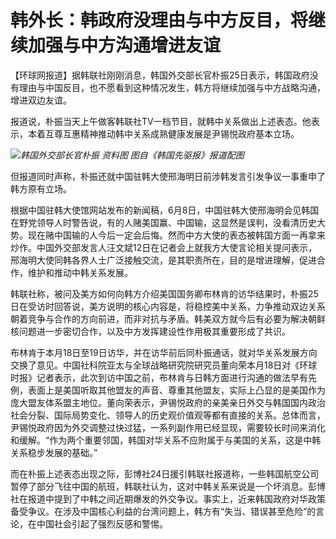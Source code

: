 

# 韩外长：韩政府没理由与中方反目，将继续加强与中方沟通增进友谊

【环球网报道】据韩联社刚刚消息，韩国外交部长官朴振25日表示，韩国政府没有理由与中国反目，也不愿看到这种情况发生，韩方将继续加强与中方战略沟通，增进双边友谊。

报道说，朴振当天上午做客韩联社TV一档节目，就韩中关系做出上述表态。他表示，本着互尊互惠精神推动韩中关系成熟健康发展是尹锡悦政府基本立场。

![](https://inews.gtimg.com/om_bt/OHU_uYxMFXHMBzRvT99QMSnfaFYjZYKnRNkhPLsah8XN4AA/1000)_韩国外交部长官朴振
资料图 图自《韩国先驱报》报道配图_

但报道同时声称，朴振还就中国驻韩大使邢海明日前涉韩发言引发争议一事重申了韩方原有立场。

根据中国驻韩大使馆网站发布的新闻稿，6月8日，中国驻韩大使邢海明会见韩国在野党领导人时警告说，有的人赌美国赢、中国输，这显然是误判，没看清历史大势。现在赌中国输的人今后一定会后悔。然而中方大使的表态被韩国方面一再拿来炒作。中国外交部发言人汪文斌12日在记者会上就我方大使言论相关提问表示，邢海明大使同韩各界人士广泛接触交流，是其职责所在，目的是增进理解，促进合作，维护和推动中韩关系发展。

韩联社称，被问及美方如何向韩方介绍美国国务卿布林肯的访华结果时，朴振25日在受访时回答说，美方说明的核心内容是，将稳控美中关系，力争推动双边关系朝着竞争与合作的方向前进，而非对抗与矛盾。韩美双方就今后有必要为解决朝鲜核问题进一步密切合作，以及中方发挥建设性作用极其重要形成了共识。

布林肯于本月18日至19日访华，并在访华前后同朴振通话，就对华关系发展方向交换了意见。中国社科院亚太与全球战略研究院研究员董向荣本月18日对《环球时报》记者表示，此次到访中国之前，布林肯与日韩方面进行沟通的做法早有先例，表面上是美国听取其他盟友的声音、尊重其他盟友，实际上凸显的是美国作为庞大盟友体系盟主地位。董向荣表示，尹锡悦政府的亲美亲日外交与韩国国内政治社会分裂、国际局势变化、领导人的历史观价值观等都有直接的关系。总体而言，尹锡悦政府因为外交调整过快过猛，一系列副作用已经显现，需要较长时间来消化和缓解。“作为两个重要邻国，韩国对华关系不应附属于与美国的关系，这是中韩关系稳步发展的基础。”

而在朴振上述表态出现之际，彭博社24日援引韩联社报道称，一些韩国航空公司暂停了部分飞往中国的航班，韩联社认为，这对中韩关系来说是一个坏消息。彭博社在报道中提到了中韩之间近期爆发的外交争议。事实上，近来韩国政府对华政策备受争议。在涉及中国核心利益的台湾问题上，韩方有“失当、错误甚至危险”的言论，在中国社会引起了强烈反感和警惕。

